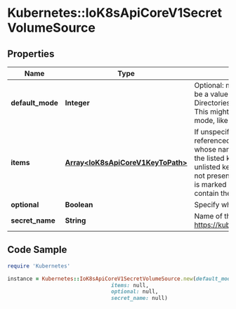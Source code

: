 # Kubernetes::IoK8sApiCoreV1SecretVolumeSource

## Properties

Name | Type | Description | Notes
------------ | ------------- | ------------- | -------------
**default_mode** | **Integer** | Optional: mode bits to use on created files by default. Must be a value between 0 and 0777. Defaults to 0644. Directories within the path are not affected by this setting. This might be in conflict with other options that affect the file mode, like fsGroup, and the result can be other mode bits set. | [optional] 
**items** | [**Array&lt;IoK8sApiCoreV1KeyToPath&gt;**](IoK8sApiCoreV1KeyToPath.md) | If unspecified, each key-value pair in the Data field of the referenced Secret will be projected into the volume as a file whose name is the key and content is the value. If specified, the listed keys will be projected into the specified paths, and unlisted keys will not be present. If a key is specified which is not present in the Secret, the volume setup will error unless it is marked optional. Paths must be relative and may not contain the &#39;..&#39; path or start with &#39;..&#39;. | [optional] 
**optional** | **Boolean** | Specify whether the Secret or its keys must be defined | [optional] 
**secret_name** | **String** | Name of the secret in the pod&#39;s namespace to use. More info: https://kubernetes.io/docs/concepts/storage/volumes#secret | [optional] 

## Code Sample

```ruby
require 'Kubernetes'

instance = Kubernetes::IoK8sApiCoreV1SecretVolumeSource.new(default_mode: null,
                                 items: null,
                                 optional: null,
                                 secret_name: null)
```


